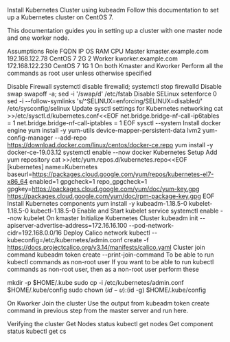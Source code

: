 

Install Kubernetes Cluster using kubeadm
Follow this documentation to set up a Kubernetes cluster on CentOS 7.

This documentation guides you in setting up a cluster with one master node and one worker node.

Assumptions
Role	FQDN	IP	OS	RAM	CPU
Master	kmaster.example.com	192.168.122.78	CentOS 7	2G	2
Worker	kworker.example.com	172.168.122.230	CentOS 7	1G	1
On both Kmaster and Kworker
Perform all the commands as root user unless otherwise specified

Disable Firewall
systemctl disable firewalld; systemctl stop firewalld
Disable swap
swapoff -a; sed -i '/swap/d' /etc/fstab
Disable SELinux
setenforce 0
sed -i --follow-symlinks 's/^SELINUX=enforcing/SELINUX=disabled/' /etc/sysconfig/selinux
Update sysctl settings for Kubernetes networking
cat >>/etc/sysctl.d/kubernetes.conf<<EOF
net.bridge.bridge-nf-call-ip6tables = 1
net.bridge.bridge-nf-call-iptables = 1
EOF
sysctl --system
Install docker engine
yum install -y yum-utils device-mapper-persistent-data lvm2
yum-config-manager --add-repo https://download.docker.com/linux/centos/docker-ce.repo
yum install -y docker-ce-19.03.12 
systemctl enable --now docker
Kubernetes Setup
Add yum repository
cat >>/etc/yum.repos.d/kubernetes.repo<<EOF
[kubernetes]
name=Kubernetes
baseurl=https://packages.cloud.google.com/yum/repos/kubernetes-el7-x86_64
enabled=1
gpgcheck=1
repo_gpgcheck=1
gpgkey=https://packages.cloud.google.com/yum/doc/yum-key.gpg
        https://packages.cloud.google.com/yum/doc/rpm-package-key.gpg
EOF
Install Kubernetes components
yum install -y kubeadm-1.18.5-0 kubelet-1.18.5-0 kubectl-1.18.5-0
Enable and Start kubelet service
systemctl enable --now kubelet
On kmaster
Initialize Kubernetes Cluster
kubeadm init --apiserver-advertise-address=172.16.16.100 --pod-network-cidr=192.168.0.0/16
Deploy Calico network
kubectl --kubeconfig=/etc/kubernetes/admin.conf create -f https://docs.projectcalico.org/v3.14/manifests/calico.yaml
Cluster join command
kubeadm token create --print-join-command
To be able to run kubectl commands as non-root user
If you want to be able to run kubectl commands as non-root user, then as a non-root user perform these

mkdir -p $HOME/.kube
sudo cp -i /etc/kubernetes/admin.conf $HOME/.kube/config
sudo chown $(id -u):$(id -g) $HOME/.kube/config

On Kworker
Join the cluster
Use the output from kubeadm token create command in previous step from the master server and run here.

Verifying the cluster
Get Nodes status
kubectl get nodes
Get component status
kubectl get cs
